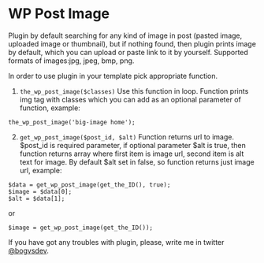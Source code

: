 # WP Post Image

Plugin by default searching for any kind of image in post (pasted image, uploaded image or thumbnail), but if nothing found, then plugin prints image by default, which you can upload or paste link to it by yourself.
Supported formats of images:jpg, jpeg, bmp, png.


In order to use plugin in your template pick appropriate function.


1) `the_wp_post_image($classes)`
Use this function in loop. Function prints img tag with classes which you can add as an optional parameter of function, example:

`the_wp_post_image('big-image home');`



2) `get_wp_post_image($post_id, $alt)`
Function returns url to image. $post_id is required parameter, if optional parameter $alt is true, then function returns array where first item is image url, second item is alt text for image. By default $alt set in false, so function returns just image url, example:

```
$data = get_wp_post_image(get_the_ID(), true);
$image = $data[0];
$alt = $data[1];		
```
or

`$image = get_wp_post_image(get_the_ID());`



If you have got any troubles with plugin, please, write me in twitter [@bogvsdev](http://twitter.com/bogvsdev).
			
